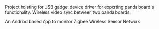 Project hoisting for USB gadget device driver for exporting panda board's functionality.
Wireless video sync between two panda boards.

An Andriod based App to monitor Zigbee Wireless Sensor Network